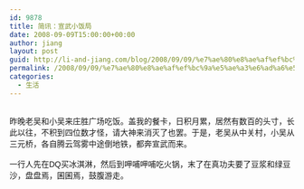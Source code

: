 ```yaml
---
id: 9878
title: 简讯：宣武小饭局
date: 2008-09-09T15:00:00+00:00
author: jiang
layout: post
guid: http://li-and-jiang.com/blog/2008/09/09/%e7%ae%80%e8%ae%af%ef%bc%9a%e5%ae%a3%e6%ad%a6%e5%b0%8f%e9%a5%ad%e5%b1%80/
permalink: /2008/09/09/%e7%ae%80%e8%ae%af%ef%bc%9a%e5%ae%a3%e6%ad%a6%e5%b0%8f%e9%a5%ad%e5%b1%80/
categories:
  - 生活
---
```

<div>
  <font face="Arial">       <br /> 昨晚老吴和小吴来庄胜广场吃饭。盖我的餐卡，日积月累，居然有数百的头寸，长此以往，不积到四位数才怪，请大神来消灭了也罢。于是，老吴从中关村，小吴从三元桥，各自腾云驾雾中途倒地铁，都奔宣武而来。</font>
</div>

<div>
  <font face="Arial">       <br /> 一行人先在DQ买冰淇淋，然后到呷哺呷哺吃火锅，末了在真功夫要了豆浆和绿豆沙，盘盘焉，囷囷焉，鼓腹游走。</font>
</div>